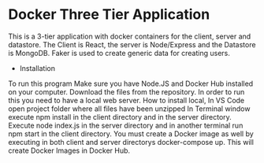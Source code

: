 # Docker Three Tier Application

This is a 3-tier application with docker containers for the client, server
and datastore. The Client is React, the server is Node/Express and the 
Datastore is MongoDB. Faker is used to create generic data for creating users.

* Installation

To run this program Make sure you have Node.JS and Docker Hub installed on your 
computer. Download the files from the repository. In order to run this you need 
to have a local web server. How to install local, In VS Code open project folder 
where all files have been unzipped In Terminal window execute npm install in the 
client directory and in the server directory. Execute node index.js in the server 
directory and in another terminal run npm start in the client directory. You must 
create a Docker image as well by executing in both client and server directorys 
docker-compose up. This will create Docker Images in Docker Hub.
